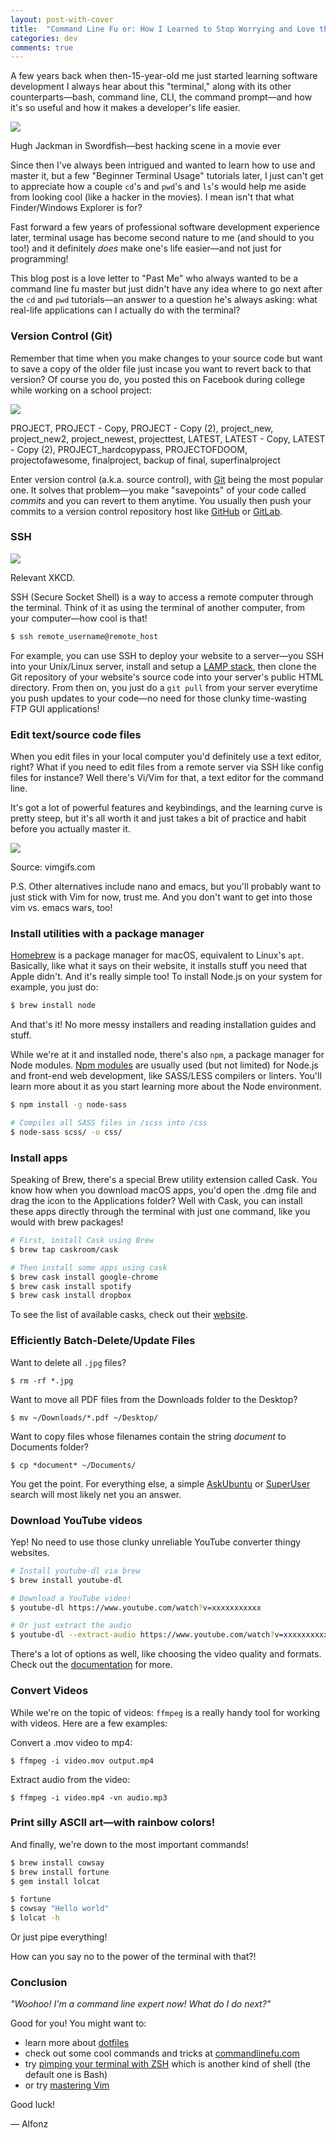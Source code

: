 ```yaml
---
layout: post-with-cover
title:  "Command Line Fu or: How I Learned to Stop Worrying and Love the Terminal"
categories: dev
comments: true
---
```


A few years back when then-15-year-old me just started learning software development I always hear about this "terminal," along with its other counterparts—bash, command line, CLI, the command prompt—and how it's so useful and how it makes a developer's life easier.

_![](/images/commandlinefu/hughjackman.jpg)_

<p class="img-caption">Hugh Jackman in Swordfish—best hacking scene in a movie ever</p>

Since then I've always been intrigued and wanted to learn how to use and master it, but a few "Beginner Terminal Usage" tutorials later, I just can't get to appreciate how a couple `cd`'s and `pwd`'s and `ls`'s would help me aside from looking cool (like a hacker in the movies). I mean isn't that what Finder/Windows Explorer is for?

Fast forward a few years of professional software development experience later, terminal usage has become second nature to me (and should to you too!) and it definitely _does_ make one's life easier—and not just for programming!

This blog post is a love letter to "Past Me" who always wanted to be a command line fu master but just didn't have any idea where to go next after the `cd` and `pwd` tutorials—an answer to a question he's always asking: what real-life applications can I actually do with the terminal?



### Version Control (Git)

Remember that time when you make changes to your source code but want to save a copy of the older file just incase you want to revert back to that version? Of course you do, you posted this on Facebook during college while working on a school project:

_![](/images/commandlinefu/files.jpg)_

<p class="img-caption">PROJECT, PROJECT - Copy, PROJECT - Copy (2), project_new, project_new2, project_newest, projecttest, LATEST, LATEST - Copy, LATEST - Copy (2), PROJECT_hardcopypass, PROJECTOFDOOM, projectofawesome, finalproject, backup of final, superfinalproject</p>

Enter version control (a.k.a. source control), with [Git](http://github.com/) being the most popular one. It solves that problem—you make "savepoints" of your code called _commits_ and you can revert to them anytime. You usually then push your commits to a version control repository host like [GitHub](http://github.com/) or [GitLab](http://gitlab.com/).

### SSH

_![](/images/commandlinefu/im_an_idiot.png)_

<p class="img-caption"> Relevant XKCD. </p>

SSH (Secure Socket Shell) is a way to access a remote computer through the terminal. Think of it as using the terminal of another computer, from your computer—how cool is that!

```bash
$ ssh remote_username@remote_host
```

For example, you can use SSH to deploy your website to a server—you SSH into your Unix/Linux server, install and setup a [LAMP stack](https://en.wikipedia.org/wiki/LAMP_(software_bundle)), then clone the Git repository of your website's source code into your server's public HTML directory. From then on, you just do a `git pull` from your server everytime you push updates to your code—no need for those clunky time-wasting FTP GUI applications!



### Edit text/source code files

When you edit files in your local computer you'd definitely use a text editor, right? What if you need to edit files from a remote server via SSH like config files for instance? Well there's Vi/Vim for that, a text editor for the command line.

It's got a lot of powerful features and keybindings, and the learning curve is pretty steep, but it's all worth it and just takes a bit of practice and habit before you actually master it.

_![](/images/commandlinefu/vim.gif)_

<p class="img-caption">Source: vimgifs.com</p>

P.S. Other alternatives include nano and emacs, but you'll probably want to just stick with Vim for now, trust me. And you don't want to get into those vim vs. emacs wars, too!



### Install utilities with a package manager

[Homebrew](https://brew.sh/) is a package manager for macOS, equivalent to Linux's `apt`. Basically, like what it says on their website, it installs stuff you need that Apple didn't. And it's really simple too! To install Node.js on your system for example, you just do:

```bash
$ brew install node
```

And that's it! No more messy installers and reading installation guides and stuff.

While we're at it and installed node, there's also `npm`, a package manager for Node modules. [Npm modules](https://www.npmjs.com/) are usually used (but not limited) for Node.js and front-end web development, like SASS/LESS compilers or linters. You'll learn more about it as you start learning more about the Node environment.

```bash
$ npm install -g node-sass

# Compiles all SASS files in /scss into /css
$ node-sass scss/ -o css/
```



### Install apps

Speaking of Brew, there's a special Brew utility extension called Cask. You know how when you download macOS apps, you'd open the .dmg file and drag the icon to the Applications folder? Well with Cask, you can install these apps directly through the terminal with just one command, like you would with brew packages!

```bash
# First, install Cask using Brew
$ brew tap caskroom/cask

# Then install some apps using cask
$ brew cask install google-chrome
$ brew cask install spotify
$ brew cask install dropbox
```

To see the list of available casks, check out their [website](https://caskroom.github.io/).



### Efficiently Batch-Delete/Update Files

Want to delete all `.jpg` files?

```
$ rm -rf *.jpg
```

Want to move all PDF files from the Downloads folder to the Desktop?

```
$ mv ~/Downloads/*.pdf ~/Desktop/
```

Want to copy files whose filenames contain the string _document_ to Documents folder?

```
$ cp *document* ~/Documents/
```

You get the point. For everything else, a simple [AskUbuntu](https://askubuntu.com/) or [SuperUser](https://superuser.com/) search will most likely net you an answer.



### Download YouTube videos

Yep! No need to use those clunky unreliable YouTube converter thingy websites.

```bash
# Install youtube-dl via brew
$ brew install youtube-dl

# Download a YouTube video!
$ youtube-dl https://www.youtube.com/watch?v=xxxxxxxxxxx

# Or just extract the audio
$ youtube-dl --extract-audio https://www.youtube.com/watch?v=xxxxxxxxxxx
```

There's a lot of options as well, like choosing the video quality and formats. Check out the [documentation](https://github.com/rg3/youtube-dl/blob/master/README.md#readme) for more.



### Convert Videos

While we're on the topic of videos: `ffmpeg` is a really handy tool for working with videos. Here are a few examples:

Convert a .mov video to mp4:

```
$ ffmpeg -i video.mov output.mp4
```

Extract audio from the video:

```
$ ffmpeg -i video.mp4 -vn audio.mp3
```



### Print silly ASCII art—with rainbow colors!

And finally, we're down to the most important commands!

```bash
$ brew install cowsay
$ brew install fortune
$ gem install lolcat

$ fortune
$ cowsay "Hello world"
$ lolcat -h
```

Or just pipe everything!

<script id="asciicast-303020" src="https://asciinema.org/a/303020.js" async></script>

How can you say no to the power of the terminal with that?!

### Conclusion

_"Woohoo! I'm a command line expert now! What do I do next?"_

Good for you! You might want to:

- learn more about [dotfiles](https://dotfiles.github.io/)
- check out some cool commands and tricks at [commandlinefu.com](http://www.commandlinefu.com/commands/browse)
- try [pimping your terminal with ZSH](http://jilles.me/badassify-your-terminal-and-shell/) which is another kind of shell (the default one is Bash)
- or try [mastering Vim](http://www.openvim.com/)

Good luck!

— Alfonz

&nbsp;
